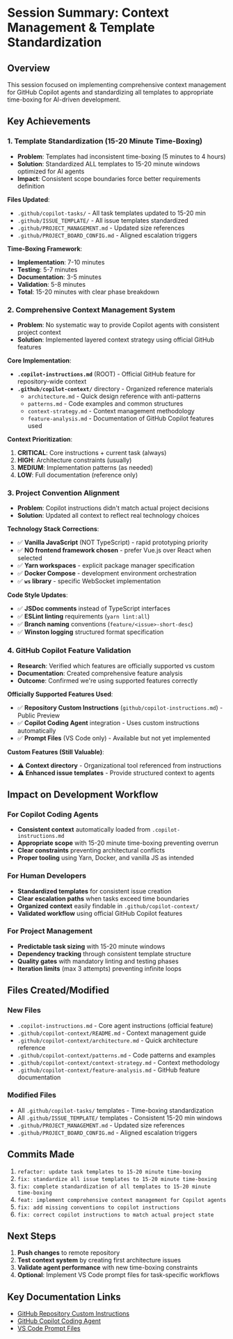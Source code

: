 # Session Summary: Context Management & Template Standardization

## Overview
This session focused on implementing comprehensive context management for GitHub Copilot agents and standardizing all templates to appropriate time-boxing for AI-driven development.

## Key Achievements

### 1. **Template Standardization (15-20 Minute Time-Boxing)**
- **Problem**: Templates had inconsistent time-boxing (5 minutes to 4 hours)
- **Solution**: Standardized ALL templates to 15-20 minute windows optimized for AI agents
- **Impact**: Consistent scope boundaries force better requirements definition

**Files Updated**:
- `.github/copilot-tasks/` - All task templates updated to 15-20 min
- `.github/ISSUE_TEMPLATE/` - All issue templates standardized  
- `.github/PROJECT_MANAGEMENT.md` - Updated size references
- `.github/PROJECT_BOARD_CONFIG.md` - Aligned escalation triggers

**Time-Boxing Framework**:
- **Implementation**: 7-10 minutes
- **Testing**: 5-7 minutes  
- **Documentation**: 3-5 minutes
- **Validation**: 5-8 minutes
- **Total**: 15-20 minutes with clear phase breakdown

### 2. **Comprehensive Context Management System**
- **Problem**: No systematic way to provide Copilot agents with consistent project context
- **Solution**: Implemented layered context strategy using official GitHub features

**Core Implementation**:
- **`.copilot-instructions.md`** (ROOT) - Official GitHub feature for repository-wide context
- **`.github/copilot-context/`** directory - Organized reference materials
  - `architecture.md` - Quick design reference with anti-patterns
  - `patterns.md` - Code examples and common structures
  - `context-strategy.md` - Context management methodology
  - `feature-analysis.md` - Documentation of GitHub Copilot features used

**Context Prioritization**:
1. **CRITICAL**: Core instructions + current task (always)
2. **HIGH**: Architecture constraints (usually)
3. **MEDIUM**: Implementation patterns (as needed)
4. **LOW**: Full documentation (reference only)

### 3. **Project Convention Alignment**
- **Problem**: Copilot instructions didn't match actual project decisions
- **Solution**: Updated all context to reflect real technology choices

**Technology Stack Corrections**:
- ✅ **Vanilla JavaScript** (NOT TypeScript) - rapid prototyping priority
- ✅ **NO frontend framework chosen** - prefer Vue.js over React when selected
- ✅ **Yarn workspaces** - explicit package manager specification
- ✅ **Docker Compose** - development environment orchestration
- ✅ **`ws` library** - specific WebSocket implementation

**Code Style Updates**:
- ✅ **JSDoc comments** instead of TypeScript interfaces
- ✅ **ESLint linting** requirements (`yarn lint:all`)
- ✅ **Branch naming** conventions (`feature/<issue>-short-desc`)
- ✅ **Winston logging** structured format specification

### 4. **GitHub Copilot Feature Validation**
- **Research**: Verified which features are officially supported vs custom
- **Documentation**: Created comprehensive feature analysis
- **Outcome**: Confirmed we're using supported features correctly

**Officially Supported Features Used**:
- ✅ **Repository Custom Instructions** (`github/copilot-instructions.md`) - Public Preview
- ✅ **Copilot Coding Agent** integration - Uses custom instructions automatically
- ✅ **Prompt Files** (VS Code only) - Available but not yet implemented

**Custom Features (Still Valuable)**:
- ⚠️ **Context directory** - Organizational tool referenced from instructions
- ⚠️ **Enhanced issue templates** - Provide structured context to agents

## Impact on Development Workflow

### For Copilot Coding Agents
- **Consistent context** automatically loaded from `.copilot-instructions.md`
- **Appropriate scope** with 15-20 minute time-boxing preventing overrun
- **Clear constraints** preventing architectural conflicts
- **Proper tooling** using Yarn, Docker, and vanilla JS as intended

### For Human Developers
- **Standardized templates** for consistent issue creation
- **Clear escalation paths** when tasks exceed time boundaries
- **Organized context** easily findable in `.github/copilot-context/`
- **Validated workflow** using official GitHub Copilot features

### For Project Management
- **Predictable task sizing** with 15-20 minute windows
- **Dependency tracking** through consistent template structure
- **Quality gates** with mandatory linting and testing phases
- **Iteration limits** (max 3 attempts) preventing infinite loops

## Files Created/Modified

### New Files
- `.copilot-instructions.md` - Core agent instructions (official feature)
- `.github/copilot-context/README.md` - Context management guide
- `.github/copilot-context/architecture.md` - Quick architecture reference
- `.github/copilot-context/patterns.md` - Code patterns and examples
- `.github/copilot-context/context-strategy.md` - Context methodology
- `.github/copilot-context/feature-analysis.md` - GitHub feature documentation

### Modified Files
- All `.github/copilot-tasks/` templates - Time-boxing standardization
- All `.github/ISSUE_TEMPLATE/` templates - Consistent 15-20 min windows
- `.github/PROJECT_MANAGEMENT.md` - Updated size references
- `.github/PROJECT_BOARD_CONFIG.md` - Aligned escalation triggers

## Commits Made
1. `refactor: update task templates to 15-20 minute time-boxing`
2. `fix: standardize all issue templates to 15-20 minute time-boxing`
3. `fix: complete standardization of all templates to 15-20 minute time-boxing`
4. `feat: implement comprehensive context management for Copilot agents`
5. `fix: add missing conventions to copilot instructions`
6. `fix: correct copilot instructions to match actual project state`

## Next Steps
1. **Push changes** to remote repository
2. **Test context system** by creating first architecture issues
3. **Validate agent performance** with new time-boxing constraints
4. **Optional**: Implement VS Code prompt files for task-specific workflows

## Key Documentation Links
- [GitHub Repository Custom Instructions](https://docs.github.com/en/copilot/customizing-copilot/adding-custom-instructions-for-github-copilot)
- [GitHub Copilot Coding Agent](https://docs.github.com/en/copilot/using-github-copilot/coding-agent/about-assigning-tasks-to-copilot)
- [VS Code Prompt Files](https://docs.github.com/en/copilot/customizing-copilot/adding-custom-instructions-for-github-copilot#enabling-and-using-prompt-files)
